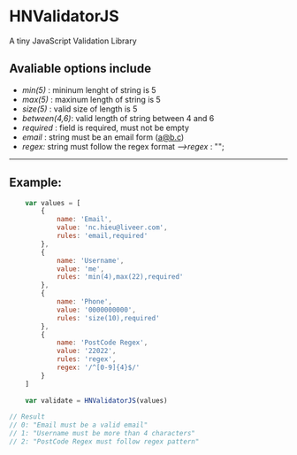 # HNValidatorJS #
A tiny JavaScript Validation Library

## Avaliable options include ##
 - _min(5)_ : mininum lenght of string is 5
 - _max(5)_ : maxinum length of string is 5
 - _size(5)_ : valid size of length is 5
 - _between(4,6)_: valid length of string between 4 and 6
 - _required_ : field is required, must not be empty
 - _email_ : string must be an email form (a@b.c)
 - _regex:_ string must follow the regex format
    _-->regex_ : "<pattern>";
-------------------------------------------------------

## Example: ##
```javascript
    var values = [
        {
            name: 'Email',
            value: 'nc.hieu@liveer.com',
            rules: 'email,required'
        },
        {
            name: 'Username',
            value: 'me',
            rules: 'min(4),max(22),required'
        },
        {
            name: 'Phone',
            value: '0000000000',
            rules: 'size(10),required'
        },
        {
            name: 'PostCode Regex',
            value: '22022',
            rules: 'regex',
            regex: '/^[0-9]{4}$/'
        }
    ]
    
    var validate = HNValidatorJS(values)
    
// Result
// 0: "Email must be a valid email"
// 1: "Username must be more than 4 characters"
// 2: "PostCode Regex must follow regex pattern"
```

